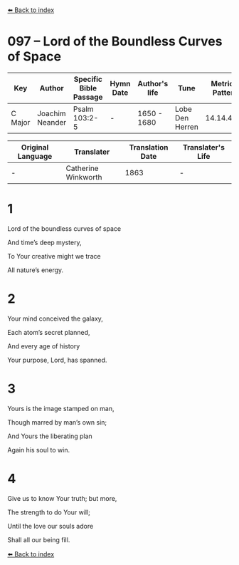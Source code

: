 [⬅️ Back to index](../README.md)

# 097 – Lord of the Boundless Curves of Space

Key | Author   | Specific Bible Passage     |Hymn Date |Author's life |Tune |Metrical Pattern   |Composer/Source                                                                                        
-- | --------- | ---------------------------|----------|--------------|-----|-------------------|-------------   
C Major  | Joachim Neander      | Psalm 103:2-5 | -  | 1650 - 1680 | Lobe Den Herren | 14.14.4.7.8 | Chorale Book for England, 1863 

Original Language | Translater | Translation Date   | Translater's Life     
----------------- | --------- | --------------------|-------------   
\-  | Catherine Winkworth      | 1863 | -  | 1827 - 1878 



# 1

Lord of the boundless curves of space

And time’s deep mystery,

To Your creative might we trace

All nature’s energy.



# 2

Your mind conceived the galaxy,

Each atom’s secret planned,

And every age of history

Your purpose, Lord, has spanned.



# 3

Yours is the image stamped on man,

Though marred by man’s own sin;

And Yours the liberating plan

Again his soul to win.



# 4

Give us to know Your truth; but more,

The strength to do Your will;

Until the love our souls adore

Shall all our being fill.

[⬅️ Back to index](../README.md)
